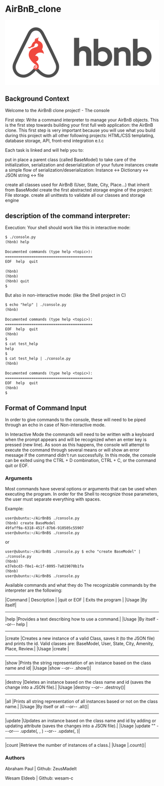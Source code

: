 # AirBnB_clone

![hbnb project](image.png)

## Background Context
Welcome to the AirBnB clone project! - The console

First step: Write a command interpreter to manage your AirBnB objects.
This is the first step towards building your first full web application: the AirBnB clone. 
This first step is very important because you will use what you build during this project 
with all other following projects: HTML/CSS templating, database storage, API, front-end integration e.t.c

Each task is linked and will help you to:

put in place a parent class (called BaseModel) to take care of the initialization, 
serialization and deserialization of your future instances
create a simple flow of serialization/deserialization: 
Instance <-> Dictionary <-> JSON string <-> file

create all classes used for AirBnB (User, State, City, Place…) that inherit from BaseModel
create the first abstracted storage engine of the project: File storage.
create all unittests to validate all our classes and storage engine

## description of the command interpreter:

Execution: Your shell should work like this in interactive mode:
```
$ ./console.py
(hbnb) help

Documented commands (type help <topic>):
========================================
EOF  help  quit

(hbnb) 
(hbnb) 
(hbnb) quit
$
```
But also in non-interactive mode: (like the Shell project in C)

```
$ echo "help" | ./console.py
(hbnb)

Documented commands (type help <topic>):
========================================
EOF  help  quit
(hbnb) 
$
$ cat test_help
help
$
$ cat test_help | ./console.py
(hbnb)

Documented commands (type help <topic>):
========================================
EOF  help  quit
(hbnb) 
$
```

## Format of Command Input
In order to give commands to the console, these will need to be piped through an echo in case of Non-interactive mode.

In Interactive Mode the commands will need to be written with a keyboard when the prompt appears and will be recognized when an enter key is pressed (new line). As soon as this happens, the console will attempt to execute the command through several means or will show an error message if the command didn't run successfully. In this mode, the console can be exited using the CTRL + D combination, CTRL + C, or the command quit or EOF.

### Arguments
Most commands have several options or arguments that can be used when executing the program. In order for the Shell to recognize those parameters, the user must separate everything with spaces.

Example:

```
user@ubuntu:~/AirBnB$ ./console.py
(hbnb) create BaseModel
49faff9a-6318-451f-87b6-910505c55907
user@ubuntu:~/AirBnB$ ./console.py
```
or
```
user@ubuntu:~/AirBnB$ ./console.py $ echo "create BaseModel" | ./console.py
(hbnb)
e37ebcd3-f8e1-4c1f-8095-7a019070b1fa
(hbnb)
user@ubuntu:~/AirBnB$ ./console.py
```
Available commands and what they do
The recognizable commands by the interpreter are the following:

|Command	| Description |
|quit or EOF |	Exits the program |
|Usage	|By itself|
-----	-----
|help	|Provides a text describing how to use a command.|
|Usage	|By itself --or-- help <command>|
-----	-----
|create	|Creates a new instance of a valid Class, saves it (to the JSON file) and prints the id. Valid classes are: BaseModel, User, State, City, Amenity, Place, Review.|
|Usage	|create <class name>|
-----	-----
|show	|Prints the string representation of an instance based on the class name and id|
|Usage	|show <class name> <id> --or-- <class name>.show(<id>)|
-----	-----
|destroy	|Deletes an instance based on the class name and id (saves the change into a JSON file).|
|Usage	|destroy <class name> <id> --or-- .destroy()|
-----	-----
|all	|Prints all string representation of all instances based or not on the class name.|
|Usage	|By itself or all <class name> --or-- <class name>.all()|
-----	-----
|update	|Updates an instance based on the class name and id by adding or updating attribute (saves the changes into a JSON file).|
|Usage	|update <class name> <id> <attribute name> "<attribute value>" ---or--- <class name>.update(<id>, <attribute name>, <attribute value>) --or-- <class name>.update(<id>, <dictionary representation>)|
-----	-----
|count	|Retrieve the number of instances of a class.|
|Usage	|<class name>.count()|

### Authors
Abraham Paul | Github: ZeusMadeIt

Wesam Eldeeb | Github: wesam-c